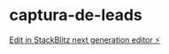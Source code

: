 # captura-de-leads

[Edit in StackBlitz next generation editor ⚡️](https://stackblitz.com/~/github.com/eduardo-devmedia/captura-de-leads)